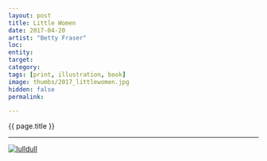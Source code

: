 ```yaml
---
layout: post
title: Little Women
date: 2017-04-20
artist: "Betty Fraser"
loc: 
entity: 
target: 
category: 
tags: [print, illustration, book]
image: thumbs/2017_littlewomen.jpg
hidden: false
permalink:

---
```


<div class="highlight2">{{ page.title }}</div>

---


<div class="post_image">
	<a href="{{ site.baseurl }}/images/posts/2017_littlewomen/001.jpg" target="_blank">
	<img src="{{ site.baseurl }}/images/posts/2017_littlewomen/001.jpg" alt="lulldull"></a>
</div>

